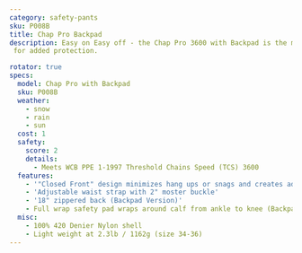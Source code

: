 ```yaml
---
category: safety-pants
sku: P008B
title: Chap Pro Backpad
description: Easy on Easy off - the Chap Pro 3600 with Backpad is the most robust chap on the market and is great for intermittent use. Whether you are a commercial faller or out gathering firewood for the winter, these will help get you home with all your legs.
 for added protection.

rotator: true
specs:
  model: Chap Pro with Backpad
  sku: P008B
  weather:
    - snow
    - rain
    - sun
  cost: 1
  safety:
    score: 2
    details:
      - Meets WCB PPE 1-1997 Threshold Chains Speed (TCS) 3600
  features:
    - '"Closed Front" design minimizes hang ups or snags and creates added protection for the user'
    - 'Adjustable waist strap with 2" moster buckle'
    - '18" zippered back (Backpad Version)'
    - Full wrap safety pad wraps around calf from ankle to knee (Backpad Version)
  misc:
    - 100% 420 Denier Nylon shell
    - Light weight at 2.3lb / 1162g (size 34-36)
---
```

